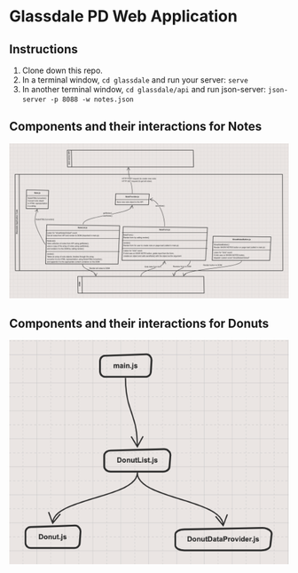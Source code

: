 # Glassdale PD Web Application

## Instructions

1. Clone down this repo.
1. In a terminal window, `cd glassdale` and run your server: `serve`
1. In another terminal window, `cd glassdale/api` and run json-server: `json-server -p 8088 -w notes.json`

## Components and their interactions for Notes

![Notes components](./images/add_note_render_notes_diagram.png)

## Components and their interactions for Donuts

![Notes components](./images/donut_shop.png)
